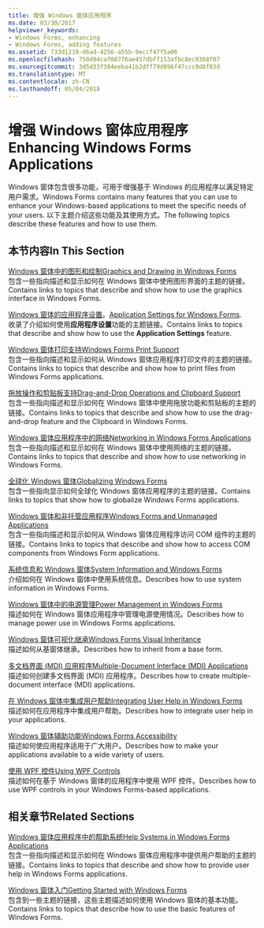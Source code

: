 ```yaml
---
title: 增强 Windows 窗体应用程序
ms.date: 03/30/2017
helpviewer_keywords:
- Windows Forms, enhancing
- Windows Forms, adding features
ms.assetid: 733d1219-d6ad-4256-a55b-9eccf47f5a06
ms.openlocfilehash: 750d94caf08776ae457dbff153afbc8ec9368f07
ms.sourcegitcommit: 3d5d33f384eeba41b2dff79d096f47ccc8d8f03d
ms.translationtype: MT
ms.contentlocale: zh-CN
ms.lasthandoff: 05/04/2018
---
```

# <a name="enhancing-windows-forms-applications"></a><span data-ttu-id="93c09-102">增强 Windows 窗体应用程序</span><span class="sxs-lookup"><span data-stu-id="93c09-102">Enhancing Windows Forms Applications</span></span>
<span data-ttu-id="93c09-103">Windows 窗体包含很多功能，可用于增强基于 Windows 的应用程序以满足特定用户需求。</span><span class="sxs-lookup"><span data-stu-id="93c09-103">Windows Forms contains many features that you can use to enhance your Windows-based applications to meet the specific needs of your users.</span></span> <span data-ttu-id="93c09-104">以下主题介绍这些功能及其使用方式。</span><span class="sxs-lookup"><span data-stu-id="93c09-104">The following topics describe these features and how to use them.</span></span>  
  
## <a name="in-this-section"></a><span data-ttu-id="93c09-105">本节内容</span><span class="sxs-lookup"><span data-stu-id="93c09-105">In This Section</span></span>  
 [<span data-ttu-id="93c09-106">Windows 窗体中的图形和绘制</span><span class="sxs-lookup"><span data-stu-id="93c09-106">Graphics and Drawing in Windows Forms</span></span>](../../../../docs/framework/winforms/advanced/graphics-and-drawing-in-windows-forms.md)  
 <span data-ttu-id="93c09-107">包含一些指向描述和显示如何在 Windows 窗体中使用图形界面的主题的链接。</span><span class="sxs-lookup"><span data-stu-id="93c09-107">Contains links to topics that describe and show how to use the graphics interface in Windows Forms.</span></span>  
  
 <span data-ttu-id="93c09-108">[Windows 窗体的应用程序设置](../../../../docs/framework/winforms/advanced/application-settings-for-windows-forms.md)。</span><span class="sxs-lookup"><span data-stu-id="93c09-108">[Application Settings for Windows Forms](../../../../docs/framework/winforms/advanced/application-settings-for-windows-forms.md).</span></span>  
 <span data-ttu-id="93c09-109">收录了介绍如何使用**应用程序设置**功能的主题链接。</span><span class="sxs-lookup"><span data-stu-id="93c09-109">Contains links to topics that describe and show how to use the **Application Settings** feature.</span></span>  
  
 [<span data-ttu-id="93c09-110">Windows 窗体打印支持</span><span class="sxs-lookup"><span data-stu-id="93c09-110">Windows Forms Print Support</span></span>](../../../../docs/framework/winforms/advanced/windows-forms-print-support.md)  
 <span data-ttu-id="93c09-111">包含一些指向描述和显示如何从 Windows 窗体应用程序打印文件的主题的链接。</span><span class="sxs-lookup"><span data-stu-id="93c09-111">Contains links to topics that describe and show how to print files from Windows Forms applications.</span></span>  
  
 [<span data-ttu-id="93c09-112">拖放操作和剪贴板支持</span><span class="sxs-lookup"><span data-stu-id="93c09-112">Drag-and-Drop Operations and Clipboard Support</span></span>](../../../../docs/framework/winforms/advanced/drag-and-drop-operations-and-clipboard-support.md)  
 <span data-ttu-id="93c09-113">包含一些指向描述和显示如何在 Windows 窗体中使用拖放功能和剪贴板的主题的链接。</span><span class="sxs-lookup"><span data-stu-id="93c09-113">Contains links to topics that describe and show how to use the drag-and-drop feature and the Clipboard in Windows Forms.</span></span>  
  
 [<span data-ttu-id="93c09-114">Windows 窗体应用程序中的网络</span><span class="sxs-lookup"><span data-stu-id="93c09-114">Networking in Windows Forms Applications</span></span>](../../../../docs/framework/winforms/advanced/networking-in-windows-forms-applications.md)  
 <span data-ttu-id="93c09-115">包含一些指向描述和显示如何在 Windows 窗体中使用网络的主题的链接。</span><span class="sxs-lookup"><span data-stu-id="93c09-115">Contains links to topics that describe and show how to use networking in Windows Forms.</span></span>  
  
 [<span data-ttu-id="93c09-116">全球化 Windows 窗体</span><span class="sxs-lookup"><span data-stu-id="93c09-116">Globalizing Windows Forms</span></span>](../../../../docs/framework/winforms/advanced/globalizing-windows-forms.md)  
 <span data-ttu-id="93c09-117">包含一些指向显示如何全球化 Windows 窗体应用程序的主题的链接。</span><span class="sxs-lookup"><span data-stu-id="93c09-117">Contains links to topics that show how to globalize Windows Forms applications.</span></span>  
  
 [<span data-ttu-id="93c09-118">Windows 窗体和非托管应用程序</span><span class="sxs-lookup"><span data-stu-id="93c09-118">Windows Forms and Unmanaged Applications</span></span>](../../../../docs/framework/winforms/advanced/windows-forms-and-unmanaged-applications.md)  
 <span data-ttu-id="93c09-119">包含一些指向描述和显示如何从 Windows 窗体应用程序访问 COM 组件的主题的链接。</span><span class="sxs-lookup"><span data-stu-id="93c09-119">Contains links to topics that describe and show how to access COM components from Windows Form applications.</span></span>  
  
 [<span data-ttu-id="93c09-120">系统信息和 Windows 窗体</span><span class="sxs-lookup"><span data-stu-id="93c09-120">System Information and Windows Forms</span></span>](../../../../docs/framework/winforms/advanced/system-information-and-windows-forms.md)  
 <span data-ttu-id="93c09-121">介绍如何在 Windows 窗体中使用系统信息。</span><span class="sxs-lookup"><span data-stu-id="93c09-121">Describes how to use system information in Windows Forms.</span></span>  
  
 [<span data-ttu-id="93c09-122">Windows 窗体中的电源管理</span><span class="sxs-lookup"><span data-stu-id="93c09-122">Power Management in Windows Forms</span></span>](../../../../docs/framework/winforms/advanced/power-management-in-windows-forms.md)  
 <span data-ttu-id="93c09-123">描述如何在 Windows 窗体应用程序中管理电源使用情况。</span><span class="sxs-lookup"><span data-stu-id="93c09-123">Describes how to manage power use in Windows Forms applications.</span></span>  
  
 [<span data-ttu-id="93c09-124">Windows 窗体可视化继承</span><span class="sxs-lookup"><span data-stu-id="93c09-124">Windows Forms Visual Inheritance</span></span>](../../../../docs/framework/winforms/advanced/windows-forms-visual-inheritance.md)  
 <span data-ttu-id="93c09-125">描述如何从基窗体继承。</span><span class="sxs-lookup"><span data-stu-id="93c09-125">Describes how to inherit from a base form.</span></span>  
  
 [<span data-ttu-id="93c09-126">多文档界面 (MDI) 应用程序</span><span class="sxs-lookup"><span data-stu-id="93c09-126">Multiple-Document Interface (MDI) Applications</span></span>](../../../../docs/framework/winforms/advanced/multiple-document-interface-mdi-applications.md)  
 <span data-ttu-id="93c09-127">描述如何创建多文档界面 (MDI) 应用程序。</span><span class="sxs-lookup"><span data-stu-id="93c09-127">Describes how to create multiple-document interface (MDI) applications.</span></span>  
  
 [<span data-ttu-id="93c09-128">在 Windows 窗体中集成用户帮助</span><span class="sxs-lookup"><span data-stu-id="93c09-128">Integrating User Help in Windows Forms</span></span>](../../../../docs/framework/winforms/advanced/integrating-user-help-in-windows-forms.md)  
 <span data-ttu-id="93c09-129">描述如何在应用程序中集成用户帮助。</span><span class="sxs-lookup"><span data-stu-id="93c09-129">Describes how to integrate user help in your applications.</span></span>  
  
 [<span data-ttu-id="93c09-130">Windows 窗体辅助功能</span><span class="sxs-lookup"><span data-stu-id="93c09-130">Windows Forms Accessibility</span></span>](../../../../docs/framework/winforms/advanced/windows-forms-accessibility.md)  
 <span data-ttu-id="93c09-131">描述如何使应用程序适用于广大用户。</span><span class="sxs-lookup"><span data-stu-id="93c09-131">Describes how to make your applications available to a wide variety of users.</span></span>  
  
 [<span data-ttu-id="93c09-132">使用 WPF 控件</span><span class="sxs-lookup"><span data-stu-id="93c09-132">Using WPF Controls</span></span>](../../../../docs/framework/winforms/advanced/using-wpf-controls.md)  
 <span data-ttu-id="93c09-133">描述如何在基于 Windows 窗体的应用程序中使用 WPF 控件。</span><span class="sxs-lookup"><span data-stu-id="93c09-133">Describes how to use WPF controls in your Windows Forms-based applications.</span></span>  
  
## <a name="related-sections"></a><span data-ttu-id="93c09-134">相关章节</span><span class="sxs-lookup"><span data-stu-id="93c09-134">Related Sections</span></span>  
 [<span data-ttu-id="93c09-135">Windows 窗体应用程序中的帮助系统</span><span class="sxs-lookup"><span data-stu-id="93c09-135">Help Systems in Windows Forms Applications</span></span>](../../../../docs/framework/winforms/advanced/help-systems-in-windows-forms-applications.md)  
 <span data-ttu-id="93c09-136">包含一些指向描述和显示如何在 Windows 窗体应用程序中提供用户帮助的主题的链接。</span><span class="sxs-lookup"><span data-stu-id="93c09-136">Contains links to topics that describe and show how to provide user help in Windows Forms applications.</span></span>  
  
 [<span data-ttu-id="93c09-137">Windows 窗体入门</span><span class="sxs-lookup"><span data-stu-id="93c09-137">Getting Started with Windows Forms</span></span>](../../../../docs/framework/winforms/getting-started-with-windows-forms.md)  
 <span data-ttu-id="93c09-138">包含到一些主题的链接，这些主题描述如何使用 Windows 窗体的基本功能。</span><span class="sxs-lookup"><span data-stu-id="93c09-138">Contains links to topics that describe how to use the basic features of Windows Forms.</span></span>
